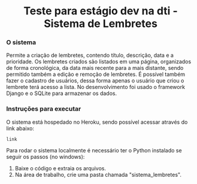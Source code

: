 <h1 align="center"> Teste para estágio dev na dti - Sistema de Lembretes </h1>

### O sistema

Permite a criação de lembretes, contendo título, descrição, data e a prioridade. Os lembretes criados são listados em uma página, organizados 
de forma cronológica, da data mais recente para a mais distante, sendo permitido também a edição e remoção de lembretes. É possível também 
fazer o cadastro de usuários, dessa forma apenas o usuário que criou o lembrete terá acesso a lista. No desenvolvimento foi usado o framework 
Django e o SQLite para armazenar os dados.

### Instruções para executar

O sistema está hospedado no Heroku, sendo possível acessar através do link abaixo:
```
link
```
Para rodar o sistema localmente é necessário ter o Python instalado se seguir os passos (no windows):

1. Baixe o código e extraia os arquivos.
2. Na área de trabalho, crie uma pasta chamada "sistema_lembretes".

